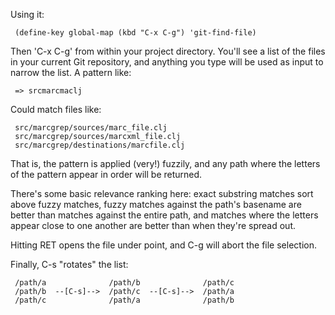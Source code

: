 Using it:

     (define-key global-map (kbd "C-x C-g") 'git-find-file)

Then 'C-x C-g' from within your project directory.  You'll see a list of the
files in your current Git repository, and anything you type will be used as
input to narrow the list.  A pattern like:

     => srcmarcmaclj

Could match files like:

     src/marcgrep/sources/marc_file.clj
     src/marcgrep/sources/marcxml_file.clj
     src/marcgrep/destinations/marcfile.clj

That is, the pattern is applied (very!) fuzzily, and any path where the
letters of the pattern appear in order will be returned.

There's some basic relevance ranking here: exact substring matches sort above
fuzzy matches, fuzzy matches against the path's basename are better than
matches against the entire path, and matches where the letters appear close
to one another are better than when they're spread out.

Hitting RET opens the file under point, and C-g will abort the file selection.

Finally, C-s "rotates" the list:

     /path/a              /path/b              /path/c
     /path/b  --[C-s]-->  /path/c  --[C-s]-->  /path/a
     /path/c              /path/a              /path/b


